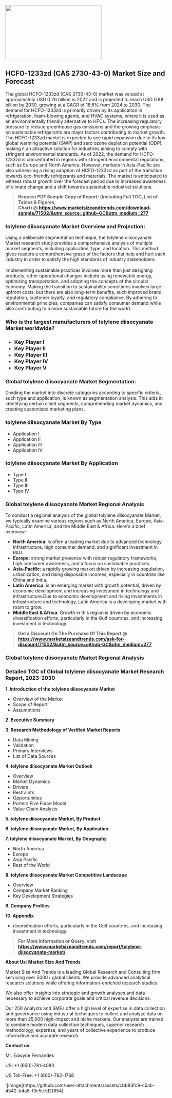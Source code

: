 <p><img class="alignnone size-medium wp-image-20088" src="https://ffe5etoiles.com/wp-content/uploads/2024/12/MST1-300x171.png" alt="" width="300" height="171" /></p><h2>HCFO-1233zd (CAS 2730-43-0) Market Size and Forecast</h2><p>The global HCFO-1233zd (CAS 2730-43-0) market was valued at approximately USD 0.26 billion in 2022 and is projected to reach USD 0.88 billion by 2030, growing at a CAGR of 16.6% from 2024 to 2030. The demand for HCFO-1233zd is primarily driven by its application in refrigeration, foam-blowing agents, and HVAC systems, where it is used as an environmentally friendly alternative to HFCs. The increasing regulatory pressure to reduce greenhouse gas emissions and the growing emphasis on sustainable refrigerants are major factors contributing to market growth. The HCFO-1233zd market is expected to see rapid expansion due to its low global warming potential (GWP) and zero ozone depletion potential (ODP), making it an attractive solution for industries aiming to comply with stringent environmental standards. As of 2022, the demand for HCFO-1233zd is concentrated in regions with stringent environmental regulations, such as Europe and North America. However, markets in Asia-Pacific are also witnessing a rising adoption of HCFO-1233zd as part of the transition towards eco-friendly refrigerants and materials. The market is anticipated to witness robust growth over the forecast period due to increased awareness of climate change and a shift towards sustainable industrial solutions.</p></p><blockquote id="" class=""><strong>Request PDF Sample Copy of Report: (Including Full TOC, List of Tables &amp; Figures, Chart)&nbsp;@&nbsp;<strong><a href="https://www.marketsizeandtrends.com/download-sample/71502/&utm_source=github-GC&utm_medium=277" target="_blank">https://www.marketsizeandtrends.com/download-sample/71502/&utm_source=github-GC&utm_medium=277</a></strong></strong></blockquote><h3 id="" class="">tolylene diisocyanate Market&nbsp;Overview and Projection:</h3><p id="" class="">Using a deliberate segmentation technique, the tolylene diisocyanate Market research study provides a comprehensive analysis of multiple market segments, including application, type, and location. This method gives readers a comprehensive grasp of the factors that help and hurt each industry in order to satisfy the high standards of industry stakeholders. <br /> <br />Implementing sustainable practices involves more than just designing products; other operational changes include using renewable energy, optimizing transportation, and adopting the concepts of the circular economy. Making the transition to sustainability sometimes involves large upfront costs, but there are also long-term benefits, such improved brand reputation, customer loyalty, and regulatory compliance. By adhering to environmental principles, companies can satisfy consumer demand while also contributing to a more sustainable future for the world.</p><h3 id="" class="">Who is the largest manufacturers of&nbsp;tolylene diisocyanate Market worldwide?</h3><h3 class=""><p><ul><li>Key Player I </li><li> Key Player II </li><li> Key Player III </li><li> Key Player IV </li><li> Key Player V</li></ul></p></h3><h3 id="" class="">Global&nbsp;tolylene diisocyanate Market Segmentation:</h3><p id="" class="">Dividing the market into discrete categories according to specific criteria, such type and application, is known as segmentation analysis. This aids in identifying certain client segments, comprehending market dynamics, and creating customized marketing plans.</p><h3 id="" class="">tolylene diisocyanate Market&nbsp;By Type</h3><p><p><ul><li>Application I</li><li> Application II</li><li> Application III</li><li> Application IV</p></li></ul></p></p><h3 id="" class="">tolylene diisocyanate Market&nbsp;By Application</h3><p class=""><p><ul><li>Type I</li><li> Type II</li><li> Type III</li><li> Type IV</li></ul></p></p><h3 id="" class="">Global tolylene diisocyanate Market Regional Analysis</h3><p id="" class="">To conduct a regional analysis of the global tolylene diisocyanate Market, we typically examine various regions such as North America, Europe, Asia-Pacific, Latin America, and the Middle East &amp; Africa. Here's a brief overview:</p><ul><li><strong>North America</strong>: is often a leading market due to advanced technology infrastructure, high consumer demand, and significant investment in R&amp;D.</li><li><strong>Europe</strong>: strong market presence with robust regulatory frameworks, high consumer awareness, and a focus on sustainable practices.</li><li><strong>Asia-Pacific</strong>: a rapidly growing market driven by increasing population, urbanization, and rising disposable incomes, especially in countries like China and India.</li><li><strong>Latin America</strong>: is an emerging market with growth potential, driven by economic development and increasing investment in technology and infrastructure.Due to economic development and rising investments in infrastructure and technology, Latin America is a developing market with room to grow.</li><li><strong>Middle East &amp; Africa</strong>: Growth in this region is driven by economic diversification efforts, particularly in the Gulf countries, and increasing investment in technology.</li></ul><blockquote id="" class=""><strong>Get a Discount On The Purchase Of This Report @ <strong><a href="https://www.marketsizeandtrends.com/ask-for-discount/71502/&utm_source=github-GC&utm_medium=277" target="_blank">https://www.marketsizeandtrends.com/ask-for-discount/71502/&utm_source=github-GC&utm_medium=277</a></strong></strong></blockquote><h3 id="" class="">Global tolylene diisocyanate Market Regional Analysis</h3><h3 id="" class="">Detailed TOC of Global tolylene diisocyanate Market Research Report, 2023-2030</h3><p id="" class=""><strong>1. Introduction of the tolylene diisocyanate Market</strong></p><ul><li>Overview of the Market</li><li>Scope of Report</li><li>Assumptions</li></ul><p id="" class=""><strong>2. Executive Summary</strong></p><p id="" class=""><strong>3. Research Methodology of Verified Market Reports</strong></p><ul><li>Data Mining</li><li>Validation</li><li>Primary Interviews</li><li>List of Data Sources</li></ul><p id="" class=""><strong>4. tolylene diisocyanate Market Outlook</strong></p><ul><li>Overview</li><li>Market Dynamics</li><li>Drivers</li><li>Restraints</li><li>Opportunities</li><li>Porters Five Force Model</li><li>Value Chain Analysis</li></ul><p id="" class=""><strong>5. tolylene diisocyanate Market, By Product</strong></p><p id="" class=""><strong>6. tolylene diisocyanate Market, By Application</strong></p><p id="" class=""><strong>7. tolylene diisocyanate Market, By Geography</strong></p><ul><li>North America</li><li>Europe</li><li>Asia Pacific</li><li>Rest of the World</li></ul><p id="" class=""><strong>8. tolylene diisocyanate Market Competitive Landscape</strong></p><ul><li>Overview</li><li>Company Market Ranking</li><li>Key Development Strategies</li></ul><p id="" class=""><strong>9. Company Profiles</strong></p><p id="" class=""><strong>10. Appendix</strong></p><ul><li>diversification efforts, particularly in the Gulf countries, and increasing investment in technology.</li></ul><blockquote id="" class=""><strong>For More Information or Query, visit <strong><strong><a href="https://www.marketsizeandtrends.com/report/tolylene-diisocyanate-market/" target="_blank">https://www.marketsizeandtrends.com/report/tolylene-diisocyanate-market/</a></strong></strong></strong></blockquote><p id="" class=""><strong>About Us: Market Size And Trends</strong></p><p id="" class="">Market Size And Trends is a leading Global Research and Consulting firm servicing over 5000+ global clients. We provide advanced analytical research solutions while offering information-enriched research studies.</p><p id="" class="">We also offer insights into strategic and growth analyses and data necessary to achieve corporate goals and critical revenue decisions.</p><p id="" class="">Our 250 Analysts and SMEs offer a high level of expertise in data collection and governance using industrial techniques to collect and analyze data on more than 25,000 high-impact and niche markets. Our analysts are trained to combine modern data collection techniques, superior research methodology, expertise, and years of collective experience to produce informative and accurate research.</p><p id="" class=""><strong>Contact us:</strong></p><p id="" class="">Mr. Edwyne Fernandes</p><p id="" class="">US: +1 (650)-781-4080</p><p id="" class="">US Toll-Free: +1 (800)-782-1768</p>
![image](https://github.com/user-attachments/assets/cbb83fc9-c5ab-4542-b4a8-f3c5e7d2f854)
